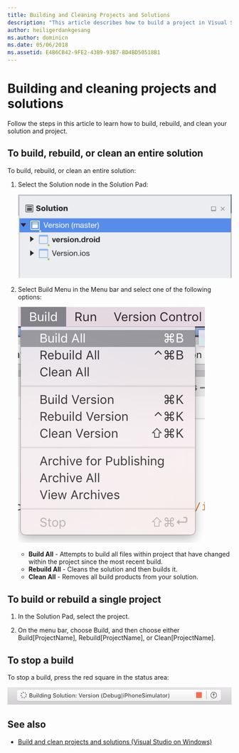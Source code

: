 ```yaml
---
title: Building and Cleaning Projects and Solutions
description: "This article describes how to build a project in Visual Studio for Mac"
author: heiligerdankgesang
ms.author: dominicn
ms.date: 05/06/2018
ms.assetid: E4B6CB42-9FE2-43B9-93B7-BD4BD50518B1
---
```

# Building and cleaning projects and solutions

Follow the steps in this article to learn how to build, rebuild, and clean your solution and project.

## To build, rebuild, or clean an entire solution

To build, rebuild, or clean an entire solution:

1. Select the Solution node in the Solution Pad:

    ![Selecting the solution node](media/compiling-and-building-image1.png)

2. Select Build Menu in the Menu bar and select one of the following options:

    ![selecting the build all menu item](media/compiling-and-building-image2.png)

    * **Build All** - Attempts to build all files within project that have changed within the project since the most recent build.
    * **Rebuild All** - Cleans the solution and then builds it.
    * **Clean All** - Removes all build products from your solution.

## To build or rebuild a single project

1. In the Solution Pad, select the project.

2. On the menu bar, choose Build, and then choose either Build[ProjectName], Rebuild[ProjectName], or Clean[ProjectName].

## To stop a build

To stop a build, press the red square in the status area:

![Press red square to stop build](media/compiling-and-building-image3.png)

## See also

- [Build and clean projects and solutions (Visual Studio on Windows)](/visualstudio/ide/building-and-cleaning-projects-and-solutions-in-visual-studio)